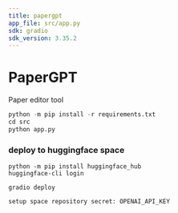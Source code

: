 ```yaml
---
title: papergpt
app_file: src/app.py
sdk: gradio
sdk_version: 3.35.2
---
```

# PaperGPT
Paper editor tool


``` python 3.8
python -m pip install -r requirements.txt
cd src
python app.py
```


### deploy to huggingface space

```
python -m pip install huggingface_hub
huggingface-cli login
```

```
gradio deploy
```

```
setup space repository secret: OPENAI_API_KEY
```
